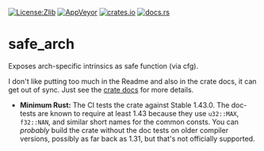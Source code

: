 [![License:Zlib](https://img.shields.io/badge/License-Zlib-brightgreen.svg)](https://opensource.org/licenses/Zlib)
[![AppVeyor](https://ci.appveyor.com/api/projects/status/03fc5f30h755235h/branch/master?svg=true)](https://ci.appveyor.com/project/Lokathor/safe-arch/branch/master)
[![crates.io](https://img.shields.io/crates/v/safe_arch.svg)](https://crates.io/crates/safe_arch)
[![docs.rs](https://docs.rs/safe_arch/badge.svg)](https://docs.rs/safe_arch/)

# safe_arch

Exposes arch-specific intrinsics as safe function (via cfg).

I don't like putting too much in the Readme and also in the crate docs, it can
get out of sync. Just see the [crate docs](https://docs.rs/safe_arch) for more
details.

* **Minimum Rust:** The CI tests the crate against Stable 1.43.0. The doc-tests
  are known to require at least 1.43 because they use `u32::MAX`, `f32::NAN`,
  and similar short names for the common consts. You can _probably_ build the
  crate without the doc tests on older compiler versions, possibly as far back
  as 1.31, but that's not officially supported.
